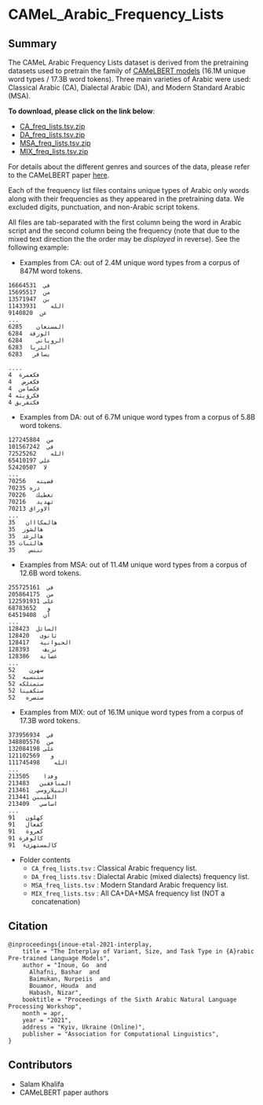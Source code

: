 # CAMeL_Arabic_Frequency_Lists

## Summary
The CAMeL Arabic Frequency Lists dataset is derived from the pretraining datasets used to pretrain the family of [CAMeLBERT models](https://huggingface.co/collections/CAMeL-Lab/camelbert-653f42bfcbc8ae32a51a692d) (16.1M unique word types / 17.3B word tokens). Three main varieties of Arabic were used: Classical Arabic (CA), Dialectal Arabic (DA), and Modern Standard Arabic (MSA).

**To download, please click on the link below**:
- [CA_freq_lists.tsv.zip](https://github.com/CAMeL-Lab/Camel_Arabic_Frequency_Lists/releases/download/v1.0/CA_freq_lists.tsv.zip)
- [DA_freq_lists.tsv.zip](https://github.com/CAMeL-Lab/Camel_Arabic_Frequency_Lists/releases/download/v1.0/DA_freq_lists.tsv.zip)
- [MSA_freq_lists.tsv.zip](https://github.com/CAMeL-Lab/Camel_Arabic_Frequency_Lists/releases/download/v1.0/MSA_freq_lists.tsv.zip)
- [MIX_freq_lists.tsv.zip](https://github.com/CAMeL-Lab/Camel_Arabic_Frequency_Lists/releases/download/v1.0/MIX_freq_lists.tsv.zip)

For details about the different genres and sources of the data, please refer to the CAMeLBERT paper [here](https://aclanthology.org/2021.wanlp-1.10/).

Each of the frequency list files contains unique types of Arabic only words along with their frequencies as they appeared in the pretraining data. We excluded digits, punctuation, and non-Arabic script tokens.

All files are tab-separated with the first column being the word in Arabic script and the second column being the frequency (note that due to the mixed text direction the the order may be *displayed* in reverse). See the following example:

- Examples from CA: out of 2.4M unique word types from a corpus of 847M word tokens.
```
في	16664531
من	15695517
بن	13571947
الله	11433931
عن	9140820
...
المستعان	6285
الورقة	6284
الروياني	6284
الثريا	6283
يسافر	6283

....
فكعمرة	4
فكعرض	4
فكضامن	4
فكرؤيته	4
فكتفريق	4
```

- Examples from DA: out of 6.7M unique word types from a corpus of 5.8B word tokens.
```
من	127245884
في	101567242
الله	72525262
علي	65410197
لا	52420507
...
قضيته	70256
دره	70235
تعطيك	70226
تهديد	70216
الاوراق	70213
...
هالمكااان	35
هالشوز	35
هالرغد	35
هالثبات	35
نننس	35

```

- Examples from MSA: out of 11.4M unique word types from a corpus of 12.6B word tokens.
```
في	255725161
من	205864175
على	122591931
و	68783652
أن	64519408
...
السائل	128423
ثانوى	128420
الحيوانية	128417
نزيف	128393
عصابة	128386
...
سهرن	52
ستنسيه	52
ستمتلكه	52
ستكفينا	52
ستضره	52

```

- Examples from MIX: out of 16.1M unique word types from a corpus of 17.3B word tokens.
```
في	373956934
من	348805576
على	132084198
و	121102569
الله	111745498
...
وفدا	213505
المنافقين	213483
البيلاروسي	213461
الطيبين	213441
اساسي	213409
...
كهلون	91
كفعال	91
كعروة	91
كالوفرة	91
كالمستهزىء	91

```

- Folder contents
  - `CA_freq_lists.tsv`  : Classical Arabic frequency list.
  - `DA_freq_lists.tsv`  : Dialectal Arabic (mixed dialects) frequency list.
  - `MSA_freq_lists.tsv` : Modern Standard Arabic frequency list.
  - `MIX_freq_lists.tsv` : All CA+DA+MSA frequency list (NOT a concatenation)


## Citation
```
@inproceedings{inoue-etal-2021-interplay,
    title = "The Interplay of Variant, Size, and Task Type in {A}rabic Pre-trained Language Models",
    author = "Inoue, Go  and
      Alhafni, Bashar  and
      Baimukan, Nurpeiis  and
      Bouamor, Houda  and
      Habash, Nizar",
    booktitle = "Proceedings of the Sixth Arabic Natural Language Processing Workshop",
    month = apr,
    year = "2021",
    address = "Kyiv, Ukraine (Online)",
    publisher = "Association for Computational Linguistics",
}
```

## Contributors
- Salam Khalifa
- CAMeLBERT paper authors
